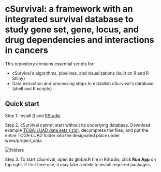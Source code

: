 # cSurvival: a framework with an integrated survival database to study gene set, gene, locus, and drug dependencies and interactions in cancers

This repository contains essential scripts for:

* cSurvival's algorithms, pipelines, and visualizations (built on R and R Shiny)
* Data extraction and processing steps to establish cSurvival's database (shell and R scripts)

## Quick start

Step 1. Install [R](https://www.r-project.org/) and [RStudio](https://www.rstudio.com/)

Step 2. cSurvival cannot start without its underlying database. Download example [TCGA-LUAD data sets (.zip)](https://tau.cmmt.ubc.ca/cSurvival/project_data.zip), decompress the files, and put the entire TCGA-LUAD folder into the designated place under www/project_data

![folders](https://tau.cmmt.ubc.ca/cSurvival/Presentation1.jpg)

Step 3. To start cSurvival, open its global.R file in RStudio, click **Run App** on top right. If first time use, it may take a while to install required packages.



